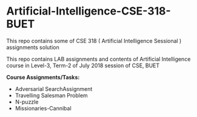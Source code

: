 # Artificial-Intelligence-CSE-318-BUET
This repo contains some of CSE 318 ( Artificial Intelligence Sessional ) assignments solution

This repo contains LAB assignments and contents of Artificial Intelligence course in Level-3, Term-2 of July 2018 session of CSE, BUET
  
**Course Assignments/Tasks:**

- Adversarial SearchAssignment
- Travelling Salesman Problem
- N-puzzle
- Missionaries-Cannibal
